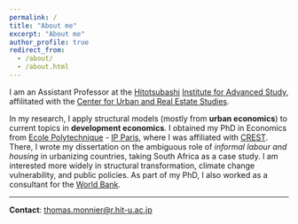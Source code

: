 ```yaml
---
permalink: /
title: "About me"
excerpt: "About me"
author_profile: true
redirect_from: 
  - /about/
  - /about.html
---
```


I am an Assistant Professor at the [Hitotsubashi](https://www.hit-u.ac.jp/eng/) [Institute for Advanced Study](https://hias.hit-u.ac.jp/en/), affilitated with the [Center for Urban and Real Estate Studies](https://cures.hias.hit-u.ac.jp/en/). 

In my research, I apply structural models (mostly from **urban economics**) to current topics in **development economics**. I obtained my PhD in Economics from [Ecole Polytechnique](https://www.polytechnique.edu/en) - [IP Paris](https://www.ip-paris.fr/en), where I was affiliated with [CREST](https://crest.science/). There, I wrote my dissertation on the ambiguous role of *informal labour and housing* in urbanizing countries, taking South Africa as a case study. I am interested more widely in structural transformation, climate change vulnerability, and public policies. As part of my PhD, I also worked as a consultant for the [World Bank](https://www.worldbank.org/ext/en/home).

---

**Contact**: [thomas.monnier@r.hit-u.ac.jp](mailto:thomas.monnier@r.hit-u.ac.jp)

